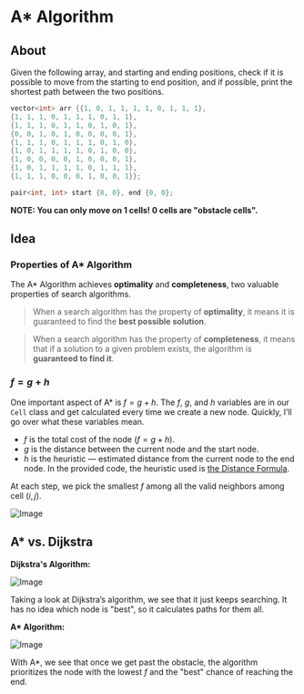 # A\* Algorithm

## About

Given the following array, and starting and ending positions, check if it is possible to move from the starting to end position, and if possible, print the shortest path between the two positions.

```cpp
vector<int> arr {{1, 0, 1, 1, 1, 1, 0, 1, 1, 1},
{1, 1, 1, 0, 1, 1, 1, 0, 1, 1},
{1, 1, 1, 0, 1, 1, 0, 1, 0, 1},
{0, 0, 1, 0, 1, 0, 0, 0, 0, 1},
{1, 1, 1, 0, 1, 1, 1, 0, 1, 0},
{1, 0, 1, 1, 1, 1, 0, 1, 0, 0},
{1, 0, 0, 0, 0, 1, 0, 0, 0, 1},
{1, 0, 1, 1, 1, 1, 0, 1, 1, 1},
{1, 1, 1, 0, 0, 0, 1, 0, 0, 1}};

pair<int, int> start {8, 0}, end {0, 0};
```

**NOTE: You can only move on $1$ cells! $0$ cells are "obstacle cells".**

## Idea

### Properties of A* Algorithm

The A* Algorithm achieves **optimality** and **completeness**, two valuable properties of search algorithms.

> When a search algorithm has the property of **optimality**, it means it is guaranteed to find the **best possible solution**.

> When a search algorithm has the property of **completeness**, it means that if a solution to a given problem exists, the algorithm is **guaranteed to find it**.

### $f = g + h$

One important aspect of A* is $f = g + h$. The $f$, $g$, and $h$ variables are in our `Cell` class and get calculated every time we create a new node. Quickly, I’ll go over what these variables mean.
* $f$ is the total cost of the node ($f = g + h$).
* $g$ is the distance between the current node and the start node.
* $h$ is the heuristic — estimated distance from the current node to the end node. In the provided code, the heuristic used is [the Distance Formula](https://www.google.com/search?q=distance+formula).

At each step, we pick the smallest $f$ among all the valid neighbors among cell $(i, j)$.

![Image](https://miro.medium.com/max/600/1*iSt-urlSaXDABqhXX6xveQ.png)

## A\* vs. Dijkstra

**Dijkstra's Algorithm:**

![Image](https://miro.medium.com/max/420/1*2jRCHqAbTCY7W7oG5ntMOQ.gif)

Taking a look at Dijkstra’s algorithm, we see that it just keeps searching. It has no idea which node is "best", so it calculates paths for them all.

**A\* Algorithm:**

![Image](https://miro.medium.com/max/420/1*HppvOLfDxXqQRFn0Cv2dHQ.gif)

With A\*, we see that once we get past the obstacle, the algorithm prioritizes the node with the lowest $f$ and the "best" chance of reaching the end.
